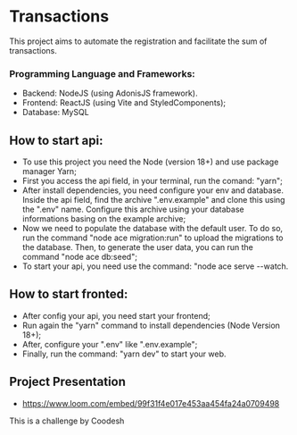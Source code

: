 # Transactions

This project aims to automate the registration and facilitate the sum of transactions.

### Programming Language and Frameworks:
 
- Backend: NodeJS (using AdonisJS framework).
- Frontend: ReactJS (using Vite and StyledComponents);
- Database: MySQL

## How to start api:

- To use this project you need the Node (version 18+) and use package manager Yarn;
- First you access the api field, in your terminal, run the comand: "yarn";
- After install dependencies, you need configure your env and database. Inside the api field, find the archive ".env.example" and clone this using the ".env" name. Configure this archive using your database informations basing on the example archive;
- Now we need to populate the database with the default user. To do so, run the command "node ace migration:run" to upload the migrations to the database. Then, to generate the user data, you can run the command "node ace db:seed";
- To start your api, you need use the command: "node ace serve --watch.

## How to start fronted:

- After config your api, you need start your frontend;
- Run again the "yarn" command to install dependencies (Node Version 18+);
- After, configure your ".env" like ".env.example";
- Finally, run the command: "yarn dev" to start your web.


## Project Presentation
 - https://www.loom.com/embed/99f31f4e017e453aa454fa24a0709498

This is a challenge by Coodesh

